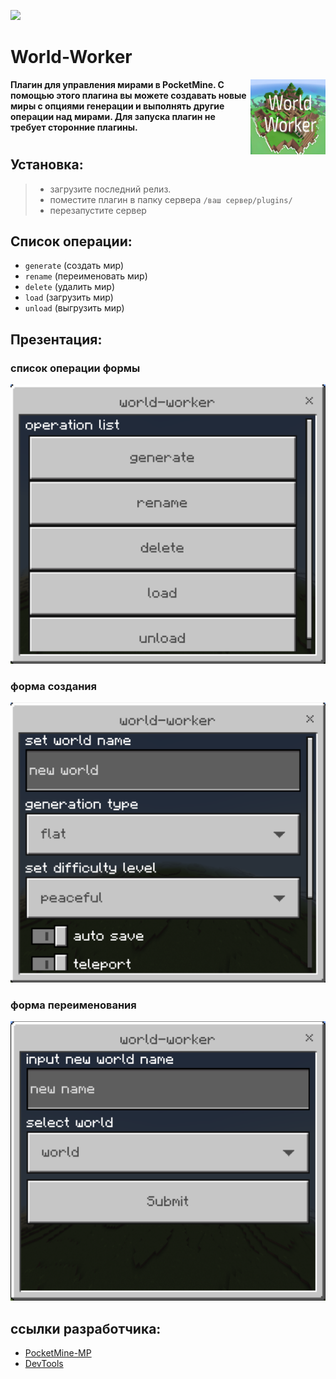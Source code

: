 [![](https://poggit.pmmp.io/shield.state/World-Worker)](https://poggit.pmmp.io/p/World-Worker)

# World-Worker

<img align="right" alt="icon.png" height="120px" src="icon.png" width="120px"/>

**Плагин для управления мирами в PocketMine. С помощью этого плагина вы можете создавать новые миры с опциями генерации и выполнять другие операции над мирами. Для запуска плагин не требует сторонние плагины.**

#
**Установка:**
-
> - загрузите последний релиз.
> - поместите плагин в папку сервера `/ваш сервер/plugins/`
> - перезапустите сервер

**Список операции:**
-
- `generate` (создать мир)
- `rename` (переименовать мир)
- `delete` (удалить мир)
- `load` (загрузить мир)
- `unload` (выгрузить мир)

**Презентация:**
-

### список операции формы
![создание нового мира](.github/resources/list.png)

### форма создания
![создание нового мира](.github/resources/generate.png)

### форма переименования
![создание нового мира](.github/resources/rename.png)


**ссылки разработчика:**
-
- [PocketMine-MP](https://github.com/pmmp/PocketMine-MP)
- [DevTools](https://github.com/pmmp/DevTools/)